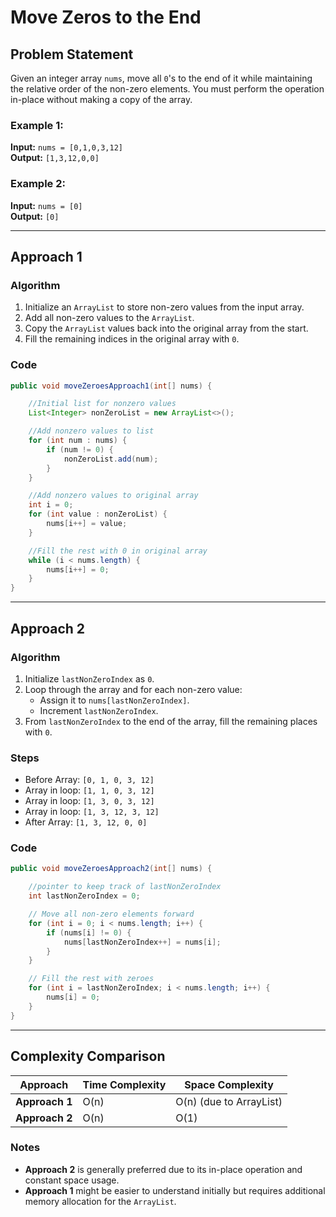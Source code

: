# Move Zeros to the End

## Problem Statement
Given an integer array `nums`, move all `0`'s to the end of it while maintaining the relative order of the non-zero elements. You must perform the operation in-place without making a copy of the array.

### Example 1:
**Input:** `nums = [0,1,0,3,12]`  
**Output:** `[1,3,12,0,0]`

### Example 2:
**Input:** `nums = [0]`  
**Output:** `[0]`

---

## Approach 1
### Algorithm
1. Initialize an `ArrayList` to store non-zero values from the input array.
2. Add all non-zero values to the `ArrayList`.
3. Copy the `ArrayList` values back into the original array from the start.
4. Fill the remaining indices in the original array with `0`.

### Code
```java
public void moveZeroesApproach1(int[] nums) {

    //Initial list for nonzero values
    List<Integer> nonZeroList = new ArrayList<>();

    //Add nonzero values to list
    for (int num : nums) {
        if (num != 0) {
            nonZeroList.add(num);
        }
    }

    //Add nonzero values to original array
    int i = 0;
    for (int value : nonZeroList) {
        nums[i++] = value;
    }

    //Fill the rest with 0 in original array
    while (i < nums.length) {
        nums[i++] = 0;
    }
}
```

---

## Approach 2
### Algorithm
1. Initialize `lastNonZeroIndex` as `0`.
2. Loop through the array and for each non-zero value:
   - Assign it to `nums[lastNonZeroIndex]`.
   - Increment `lastNonZeroIndex`.
3. From `lastNonZeroIndex` to the end of the array, fill the remaining places with `0`.

### Steps
- Before Array: `[0, 1, 0, 3, 12]`
- Array in loop: `[1, 1, 0, 3, 12]`
- Array in loop: `[1, 3, 0, 3, 12]`
- Array in loop: `[1, 3, 12, 3, 12]`
- After Array: `[1, 3, 12, 0, 0]`

### Code
```java
public void moveZeroesApproach2(int[] nums) {

    //pointer to keep track of lastNonZeroIndex
    int lastNonZeroIndex = 0;

    // Move all non-zero elements forward
    for (int i = 0; i < nums.length; i++) {
        if (nums[i] != 0) {
            nums[lastNonZeroIndex++] = nums[i];
        }
    }

    // Fill the rest with zeroes
    for (int i = lastNonZeroIndex; i < nums.length; i++) {
        nums[i] = 0;
    }
}
```

---

## Complexity Comparison
| **Approach**   | **Time Complexity** | **Space Complexity** |
|-----------------|---------------------|-----------------------|
| **Approach 1** | O(n)                | O(n) (due to ArrayList)|
| **Approach 2** | O(n)                | O(1)                  |

### Notes
- **Approach 2** is generally preferred due to its in-place operation and constant space usage.
- **Approach 1** might be easier to understand initially but requires additional memory allocation for the `ArrayList`.
